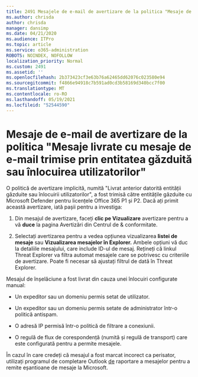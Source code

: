 ```yaml
---
title: 2491 Mesajele de e-mail de avertizare de la politica "Mesaje de e-mail livrate ca urmare a entității găzduite sau a înlocuirii utilizatorului"
ms.author: chrisda
author: chrisda
manager: dansimp
ms.date: 04/21/2020
ms.audience: ITPro
ms.topic: article
ms.service: o365-administration
ROBOTS: NOINDEX, NOFOLLOW
localization_priority: Normal
ms.custom: 2491
ms.assetid: ''
ms.openlocfilehash: 2b373423cf3e63b76a62465dd62076c023580e94
ms.sourcegitcommit: f4866e94918c7b591ad0cd3b58169d340bcc7f00
ms.translationtype: MT
ms.contentlocale: ro-RO
ms.lasthandoff: 05/19/2021
ms.locfileid: "52544590"
---
```

# <a name="alert-email-messages-from-the-phish-delivered-due-to-tenant-or-user-override-policy"></a>Mesaje de e-mail de avertizare de la politica "Mesaje livrate cu mesaje de e-mail trimise prin entitatea găzduită sau înlocuirea utilizatorilor"

O politică de avertizare implicită, numită "Livrat anterior datorită entității găzduite sau înlocuirii utilizatorilor", a fost trimisă către entitățile găzduite cu Microsoft Defender pentru licențele Office 365 P1 și P2. Dacă ați primit această avertizare, iată pașii pentru a investiga:

1. Din mesajul de avertizare, faceți **clic pe Vizualizare** avertizare pentru a vă **duce** la pagina Avertizări din Centrul de & conformitate.

2. Selectați avertizarea pentru a vedea opțiunea vizualizarea **listei de mesaje** sau **Vizualizarea mesajelor în Explorer.** Ambele opțiuni vă duc la detaliile mesajului, care include ID-ul de mesaj. Rețineți că linkul Threat Explorer va filtra automat mesajele care se potrivesc cu criteriile de avertizare. Poate fi necesar să ajustați filtrul de dată în Threat Explorer.

Mesajul de înșelăciune a fost livrat din cauza unei înlocuiri configurate manual:

- Un expeditor sau un domeniu permis setat de utilizator.

- Un expeditor sau un domeniu permis setate de administrator într-o politică antispam.

- O adresă IP permisă într-o politică de filtrare a conexiunii.

- O regulă de flux de corespondență (numită și regulă de transport) care este configurată pentru a permite mesajele.

În cazul în care credeți că mesajul a fost marcat incorect ca perisator, utilizați programul de completare Outlook [de](https://support.office.com/article/b5caa9f1-cdf3-4443-af8c-ff724ea719d2) raportare a mesajelor pentru a remite eșantioane de mesaje la Microsoft.
